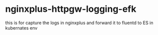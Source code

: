 # nginxplus-httpgw-logging-efk
this is for capture the logs in nginxplus and forward it to fluentd to ES in kubernates env

